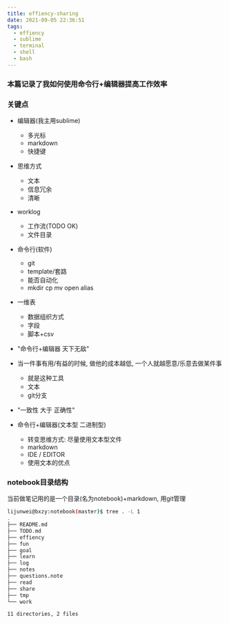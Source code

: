 ```yaml
---
title: effiency-sharing
date: 2021-09-05 22:36:51
tags: 
  - effiency
  - sublime
  - terminal
  - shell
  - bash
---
```


### 本篇记录了我如何使用命令行+编辑器提高工作效率

### 关键点

+ 编辑器(我主用sublime)
    + 多光标
    + markdown
    + 快捷键

+ 思维方式
    + 文本
    + 信息冗余
    + 清晰

+ worklog
    + 工作流(TODO OK)
    + 文件目录

+ 命令行(软件)
    + git
    + template/套路
    + 能否自动化
    + mkdir cp mv open alias

+ 一维表
    + 数据组织方式
    + 字段
    + 脚本+csv

+ "命令行+编辑器 天下无敌"

+ 当一件事有用/有益的时候, 做他的成本越低, 一个人就越愿意/乐意去做某件事
    + 就是这种工具
    + 文本
    + git分支

+ "一致性 大于 正确性"

+ 命令行+编辑器(文本型 二进制型)
    + 转变思维方式: 尽量使用文本型文件
    + markdown
    + IDE / EDITOR
    + 使用文本的优点

### notebook目录结构

当前做笔记用的是一个目录(名为notebook)+markdown, 用git管理

```bash
lijunwei@bxzy:notebook(master)$ tree . -L 1
.
├── README.md
├── TODO.md
├── effiency
├── fun
├── goal
├── learn
├── log
├── notes
├── questions.note
├── read
├── share
├── tmp
└── work

11 directories, 2 files
```